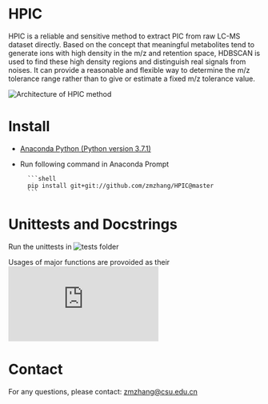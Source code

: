 HPIC
===========================
HPIC is a reliable and sensitive method to extract PIC from raw LC-MS dataset directly. Based on the concept that meaningful metabolites tend to generate ions with high density in the m/z and retention space, HDBSCAN is used to find these high density regions and distinguish real signals from noises. It can provide a reasonable and flexible way to determine the m/z tolerance range rather than to give or estimate a fixed m/z tolerance value. 

![Architecture of HPIC method](https://user-images.githubusercontent.com/6937141/52176768-4bdf3900-27f2-11e9-95c6-be94b717fb93.png)


# Install

* [Anaconda Python (Python version 3.7.1)](https://repo.continuum.io/archive/Anaconda3-2018.12-Windows-x86_64.exe)
* Run following command in Anaconda Prompt

		```shell
		pip install git+git://github.com/zmzhang/HPIC@master
		```

# Unittests and Docstrings

Run the unittests in ![tests folder](https://github.com/zmzhang/HPIC/tree/master/hpic/tests)

Usages of major functions are provoided as their ![Docstrings](https://github.com/zmzhang/HPIC/blob/master/hpic/hpic.py#L195)

# Contact

For any questions, please contact:
[zmzhang@csu.edu.cn](mailto:zmzhang@csu.edu.cn)